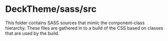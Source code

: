 # DeckTheme/sass/src

This folder contains SASS sources that mimic the component-class hierarchy. These files
are gathered in to a build of the CSS based on classes that are used by the build.
